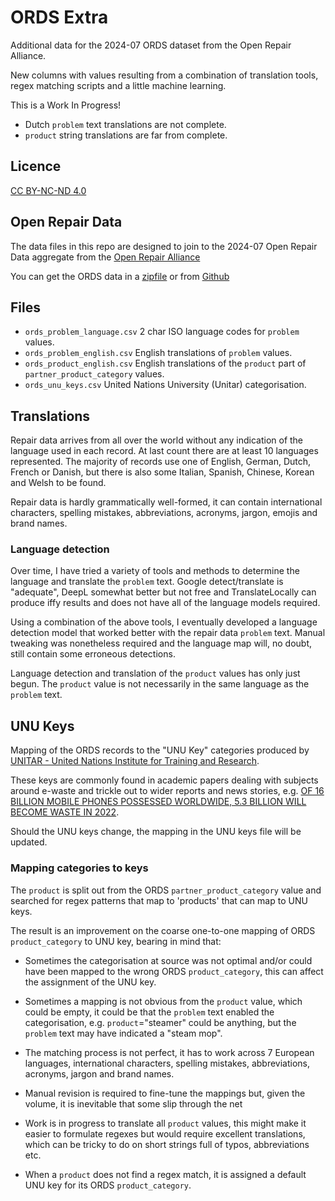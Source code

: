 # ORDS Extra

Additional data for the 2024-07 ORDS dataset from the Open Repair Alliance.

New columns with values resulting from a combination of translation tools, regex matching scripts and a little machine learning.

This is a Work In Progress!

* Dutch `problem` text translations are not complete.
* `product` string translations are far from complete.

## Licence

[CC BY-NC-ND 4.0](https://creativecommons.org/licenses/by-nc-nd/4.0/deed.en)

## Open Repair Data

The data files in this repo are designed to join to the 2024-07 Open Repair Data aggregate from the [Open Repair Alliance](https://openrepair.org/)

You can get the ORDS data in a [zipfile](https://openrepair.org/open-data/downloads/) or from [Github](https://github.com/openrepair/)

## Files

* `ords_problem_language.csv` 2 char ISO language codes for `problem` values.
* `ords_problem_english.csv` English translations of `problem` values.
* `ords_product_english.csv` English translations of the `product` part of `partner_product_category` values.
* `ords_unu_keys.csv` United Nations University (Unitar) categorisation.

## Translations

Repair data arrives from all over the world without any indication of the language used in each record. At last count there are at least 10 languages represented. The majority of records use one of English, German, Dutch, French or Danish, but there is also some Italian, Spanish, Chinese, Korean and Welsh to be found.

Repair data is hardly grammatically well-formed, it can contain international characters, spelling mistakes, abbreviations, acronyms, jargon, emojis and brand names.

### Language detection

Over time, I have tried a variety of tools and methods to determine the language and translate the `problem` text. Google detect/translate is "adequate", DeepL somewhat better but not free and TranslateLocally can produce iffy results and does not have all of the language models required.

Using a combination of the above tools, I eventually developed a language detection model that worked better with the repair data `problem` text. Manual tweaking was nonetheless required and the language map will, no doubt, still contain some erroneous detections.

Language detection and translation of the `product` values has only just begun. The `product` value is not necessarily in the same language as the `problem` text.

## UNU Keys

Mapping of the ORDS records to the "UNU Key" categories produced by [UNITAR - United Nations Institute for Training and Research](https://www.unitar.org/).

These keys are commonly found in academic papers dealing with  subjects around e-waste and trickle out to wider reports and news stories, e.g. [OF 16 BILLION MOBILE PHONES POSSESSED WORLDWIDE, 5.3 BILLION WILL BECOME WASTE IN 2022](https://www.unitar.org/about/news-stories/news/16-billion-mobile-phones-possessed-worldwide-53-billion-will-become-waste-2022).

Should the UNU keys change, the mapping in the UNU keys file will be updated.

### Mapping categories to keys

The `product` is split out from the ORDS `partner_product_category` value and searched for regex patterns that map to 'products' that can map to UNU keys.

The result is an improvement on the coarse one-to-one mapping of ORDS `product_category` to UNU key, bearing in mind that:

* Sometimes the categorisation at source was not optimal and/or could have been mapped to the wrong ORDS `product_category`, this can affect the assignment of the UNU key.

* Sometimes a mapping is not obvious from the `product` value, which could be empty, it could be that the `problem` text enabled the categorisation, e.g. `product`="steamer" could be anything, but the `problem` text may have indicated a "steam mop".

* The matching process is not perfect, it has to work across 7 European languages, international characters, spelling mistakes, abbreviations, acronyms, jargon and brand names.

* Manual revision is required to fine-tune the mappings but, given the volume, it is inevitable that some slip through the net

* Work is in progress to translate all `product` values, this might make it easier to formulate regexes but would require excellent translations, which can be tricky to do on short strings full of typos, abbreviations etc.

* When a `product` does not find a regex match, it is assigned a default UNU key for its ORDS `product_category`.
